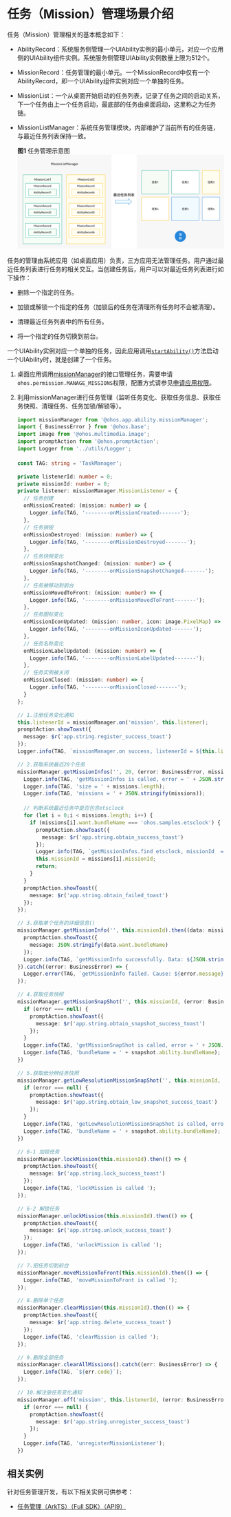 # 任务（Mission）管理场景介绍


任务（Mission）管理相关的基本概念如下：


- AbilityRecord：系统服务侧管理一个UIAbility实例的最小单元，对应一个应用侧的UIAbility组件实例。系统服务侧管理UIAbility实例数量上限为512个。

- MissionRecord：任务管理的最小单元。一个MissionRecord中仅有一个AbilityRecord，即一个UIAbility组件实例对应一个单独的任务。

- MissionList：一个从桌面开始启动的任务列表，记录了任务之间的启动关系，下一个任务由上一个任务启动，最底部的任务由桌面启动，这里称之为任务链。

- MissionListManager：系统任务管理模块，内部维护了当前所有的任务链，与最近任务列表保持一致。
  
  **图1** 任务管理示意图  
  ![mission-list-manager](figures/mission-list-manager.png)


任务的管理由系统应用（如桌面应用）负责，三方应用无法管理任务。用户通过最近任务列表进行任务的相关交互。当创建任务后，用户可以对最近任务列表进行如下操作：


- 删除一个指定的任务。

- 加锁或解锁一个指定的任务（加锁后的任务在清理所有任务时不会被清理）。

- 清理最近任务列表中的所有任务。

- 将一个指定的任务切换到前台。


一个UIAbility实例对应一个单独的任务，因此应用调用[`startAbility()`](../reference/apis-ability-kit/js-apis-inner-application-uiAbilityContext.md#uiabilitycontextstartability)方法启动一个UIAbility时，就是创建了一个任务。

1. 桌面应用调用[missionManager](../reference/apis-ability-kit/js-apis-application-missionManager-sys.md)的接口管理任务，需要申请`ohos.permission.MANAGE_MISSIONS`权限，配置方式请参见[申请应用权限](../security/AccessToken/determine-application-mode.md#system_basic等级的应用申请权限)。

2. 利用missionManager进行任务管理（监听任务变化、获取任务信息、获取任务快照、清理任务、任务加锁/解锁等）。

   ```ts
   import missionManager from '@ohos.app.ability.missionManager';
   import { BusinessError } from '@ohos.base';
   import image from '@ohos.multimedia.image';
   import promptAction from '@ohos.promptAction';
   import Logger from '../utils/Logger';

   const TAG: string = 'TaskManager';
   ```
   ```ts
   private listenerId: number = 0;
   private missionId: number = 0;
   private listener: missionManager.MissionListener = {
     // 任务创建
     onMissionCreated: (mission: number) => {
       Logger.info(TAG, '--------onMissionCreated-------');
     },
     // 任务销毁
     onMissionDestroyed: (mission: number) => {
       Logger.info(TAG, '--------onMissionDestroyed-------');
     },
     // 任务快照变化
     onMissionSnapshotChanged: (mission: number) => {
       Logger.info(TAG, '--------onMissionSnapshotChanged-------');
     },
     // 任务被移动到前台
     onMissionMovedToFront: (mission: number) => {
       Logger.info(TAG, '--------onMissionMovedToFront-------');
     },
     // 任务图标变化
     onMissionIconUpdated: (mission: number, icon: image.PixelMap) => {
       Logger.info(TAG, '--------onMissionIconUpdated-------');
     },
     // 任务名称变化
     onMissionLabelUpdated: (mission: number) => {
       Logger.info(TAG, '--------onMissionLabelUpdated-------');
     },
     // 任务实例被关闭
     onMissionClosed: (mission: number) => {
       Logger.info(TAG, '--------onMissionClosed-------');
     }
   };
   ```
   ```ts
   // 1.注册任务变化通知
   this.listenerId = missionManager.on('mission', this.listener);
   promptAction.showToast({
     message: $r('app.string.register_success_toast')
   });
   Logger.info(TAG, `missionManager.on success, listenerId = ${this.listenerId}`);
   ```
   ```ts
   // 2.获取系统最近20个任务
   missionManager.getMissionInfos('', 20, (error: BusinessError, missions: Array<missionManager.MissionInfo>) => {
     Logger.info(TAG, 'getMissionInfos is called, error = ' + JSON.stringify(error));
     Logger.info(TAG, 'size = ' + missions.length);
     Logger.info(TAG, 'missions = ' + JSON.stringify(missions));
     
     // 判断系统最近任务中是否包含etsclock
     for (let i = 0;i < missions.length; i++) {
       if (missions[i].want.bundleName === 'ohos.samples.etsclock') {
         promptAction.showToast({
           message: $r('app.string.obtain_success_toast')
         });
         Logger.info(TAG, `getMissionInfos.find etsclock, missionId  = ${missions[i].missionId}`);
         this.missionId = missions[i].missionId;
         return;
       }
     }
     promptAction.showToast({
       message: $r('app.string.obtain_failed_toast')
     });
   });
   ```
   ```ts
   // 3.获取单个任务的详细信息()
   missionManager.getMissionInfo('', this.missionId).then((data: missionManager.MissionInfo) => {
     promptAction.showToast({
       message: JSON.stringify(data.want.bundleName)
     });
     Logger.info(TAG, `getMissionInfo successfully. Data: ${JSON.stringify(data)}`);
   }).catch((error: BusinessError) => {
     Logger.error(TAG, `getMissionInfo failed. Cause: ${error.message}`);
   });
   ```
   ```ts
   // 4.获取任务快照
   missionManager.getMissionSnapShot('', this.missionId, (error: BusinessError, snapshot: missionManager.MissionSnapshot) => {
     if (error === null) {
       promptAction.showToast({
         message: $r('app.string.obtain_snapshot_success_toast')
       });
     }
     Logger.info(TAG, 'getMissionSnapShot is called, error = ' + JSON.stringify(error));
     Logger.info(TAG, 'bundleName = ' + snapshot.ability.bundleName);
   })
   ```
   ```ts
   // 5.获取低分辨任务快照
   missionManager.getLowResolutionMissionSnapShot('', this.missionId, (error: BusinessError, snapshot: missionManager.MissionSnapshot) => {
     if (error === null) {
       promptAction.showToast({
         message: $r('app.string.obtain_low_snapshot_success_toast')
       });
     }
     Logger.info(TAG, 'getLowResolutionMissionSnapShot is called, error = ' + JSON.stringify(error));
     Logger.info(TAG, 'bundleName = ' + snapshot.ability.bundleName);
   })
   ```
   ```ts
   // 6-1 加锁任务
   missionManager.lockMission(this.missionId).then(() => {
     promptAction.showToast({
       message: $r('app.string.lock_success_toast')
     });
     Logger.info(TAG, 'lockMission is called ');
   });
   ```
   ```ts
   // 6-2 解锁任务
   missionManager.unlockMission(this.missionId).then(() => {
     promptAction.showToast({
       message: $r('app.string.unlock_success_toast')
     });
     Logger.info(TAG, 'unlockMission is called ');
   });
   ```
   ```ts
   // 7.把任务切到前台
   missionManager.moveMissionToFront(this.missionId).then(() => {
     Logger.info(TAG, 'moveMissionToFront is called ');
   });
   ```
   ```ts
   // 8.删除单个任务
   missionManager.clearMission(this.missionId).then(() => {
     promptAction.showToast({
       message: $r('app.string.delete_success_toast')
     });
     Logger.info(TAG, 'clearMission is called ');
   });
   ```
   ```ts
   // 9.删除全部任务
   missionManager.clearAllMissions().catch((err: BusinessError) => {
     Logger.info(TAG, `${err.code}`);
   });
   ```
   ```ts
   // 10.解注册任务变化通知
   missionManager.off('mission', this.listenerId, (error: BusinessError) => {
     if (error === null) {
       promptAction.showToast({
         message: $r('app.string.unregister_success_toast')
       });
     }
     Logger.info(TAG, 'unregisterMissionListener');
   })
   ```

## 相关实例

针对任务管理开发，有以下相关实例可供参考：

- [任务管理（ArkTS）（Full SDK）（API9）](https://gitee.com/openharmony/applications_app_samples/tree/master/code/SystemFeature/ApplicationModels/MissionManager)
